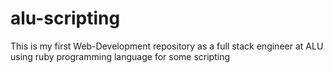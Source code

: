 # alu-scripting
This is my first Web-Development repository as a full stack engineer at ALU using ruby programming language for some scripting 
